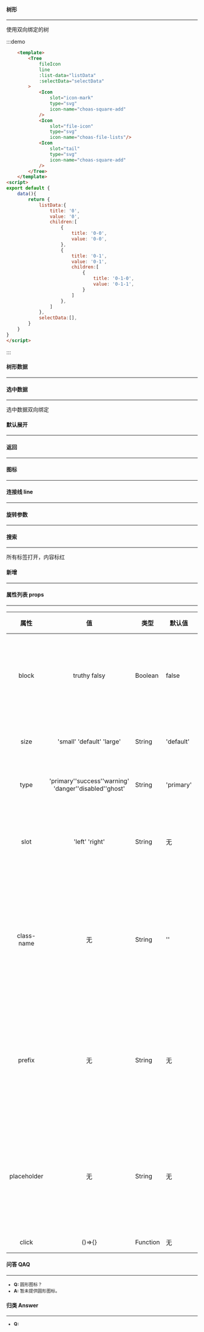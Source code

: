 #### 树形
---
使用双向绑定的树

:::demo
```html
    <template>
        <Tree
            fileIcon
            line
            :list-data="listData"
            :selectData="selectData"
        >
            <Icon
                slot="icon-mark"
                type="svg"
                icon-name="choas-square-add"
            />
            <Icon
                slot="file-icon"
                type="svg"
                icon-name="choas-file-lists"/>
            <Icon
                slot="tail"
                type="svg"
                icon-name="choas-square-add"
            />
        </Tree>
    </template>
<script>
export default {
    data(){
        return {
            listData:{
                title: '0',
                value: '0',
                children:[
                    {
                        title: '0-0',
                        value: '0-0',
                    },
                    {
                        title: '0-1',
                        value: '0-1',
                        children:[
                            {
                                title: '0-1-0',
                                value: '0-1-1',
                            }
                        ]
                    },
                ]
            },
            selectData:[],
        }
    }
}
</script>
```
:::

#### 树形数据
---
#### 选中数据
---
选中数据双向绑定

#### 默认展开
---
#### 返回
---
#### 图标
---
#### 连接线 line
---
#### 旋转参数
---
#### 搜索
---
所有标签打开，内容标红
#### 新增
---
#### 属性列表 props
---
|属性|值|类型|默认值|说明|
|:-:|:---:|---|---|:---|
|block|truthy falsy|Boolean|false|是否将按钮转化为块|
|size|'small' 'default' 'large'| String | 'default'|按钮内边距|
|type|'primary''success''warning'<br/>'danger''disabled''ghost'| String| 'primary'|按钮样式|
|slot|'left' 'right'| String | 无 |插入左/右图标插槽|
|class-name|无|String|''|组件最外层添加一个新的类名|
|prefix|无|String|无|是否在该组件所有类前加前缀|
|placeholder|无|String|无|提供一个悬停时的说明文字|
|click|()=>{}|Function|无|点击|

#### 问答 QAQ
---
<small>
    <ul>
        <li><b>Q:</b> 圆形图标？</li>
        <li><b>A:</b> 暂未提供圆形图标。</li>
    </ul>
</small>

#### 归类 Answer
---
<small>
    <ul>
        <li><b>Q:</b></li>
    </ul>
</small>
